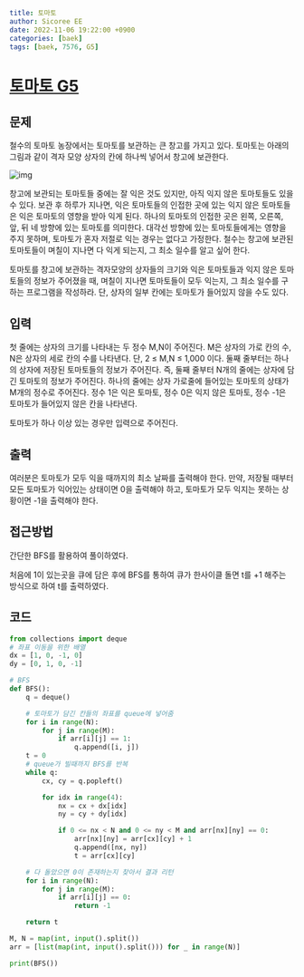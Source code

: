 ```yaml
title: 토마토
author: Sicoree EE
date: 2022-11-06 19:22:00 +0900
categories: [baek]
tags: [baek, 7576, G5]
```

# [토마토 G5](https://www.acmicpc.net/problem/7576)

## 문제

철수의 토마토 농장에서는 토마토를 보관하는 큰 창고를 가지고 있다. 토마토는 아래의 그림과 같이 격자 모양 상자의 칸에 하나씩 넣어서 창고에 보관한다. 

![img](https://upload.acmicpc.net/de29c64f-dee7-4fe0-afa9-afd6fc4aad3a/-/preview/)

창고에 보관되는 토마토들 중에는 잘 익은 것도 있지만, 아직 익지 않은 토마토들도 있을 수 있다. 보관 후 하루가 지나면, 익은 토마토들의 인접한 곳에 있는 익지 않은 토마토들은 익은 토마토의 영향을 받아 익게 된다. 하나의 토마토의 인접한 곳은 왼쪽, 오른쪽, 앞, 뒤 네 방향에 있는 토마토를 의미한다. 대각선 방향에 있는 토마토들에게는 영향을 주지 못하며, 토마토가 혼자 저절로 익는 경우는 없다고 가정한다. 철수는 창고에 보관된 토마토들이 며칠이 지나면 다 익게 되는지, 그 최소 일수를 알고 싶어 한다.

토마토를 창고에 보관하는 격자모양의 상자들의 크기와 익은 토마토들과 익지 않은 토마토들의 정보가 주어졌을 때, 며칠이 지나면 토마토들이 모두 익는지, 그 최소 일수를 구하는 프로그램을 작성하라. 단, 상자의 일부 칸에는 토마토가 들어있지 않을 수도 있다.

## 입력

첫 줄에는 상자의 크기를 나타내는 두 정수 M,N이 주어진다. M은 상자의 가로 칸의 수, N은 상자의 세로 칸의 수를 나타낸다. 단, 2 ≤ M,N ≤ 1,000 이다. 둘째 줄부터는 하나의 상자에 저장된 토마토들의 정보가 주어진다. 즉, 둘째 줄부터 N개의 줄에는 상자에 담긴 토마토의 정보가 주어진다. 하나의 줄에는 상자 가로줄에 들어있는 토마토의 상태가 M개의 정수로 주어진다. 정수 1은 익은 토마토, 정수 0은 익지 않은 토마토, 정수 -1은 토마토가 들어있지 않은 칸을 나타낸다.

토마토가 하나 이상 있는 경우만 입력으로 주어진다.

## 출력

여러분은 토마토가 모두 익을 때까지의 최소 날짜를 출력해야 한다. 만약, 저장될 때부터 모든 토마토가 익어있는 상태이면 0을 출력해야 하고, 토마토가 모두 익지는 못하는 상황이면 -1을 출력해야 한다.

## 접근방법

간단한 BFS를 활용하여 풀이하였다.

처음에 1이 있는곳을 큐에 담은 후에 BFS를 통하여 큐가 한사이클 돌면 t를 +1 해주는 방식으로 하여 t를 출력하였다.

## 코드

```python
from collections import deque
# 좌표 이동을 위한 배열
dx = [1, 0, -1, 0]
dy = [0, 1, 0, -1]

# BFS
def BFS():
    q = deque()

    # 토마토가 담긴 칸들의 좌표를 queue에 넣어줌
    for i in range(N):
        for j in range(M):
            if arr[i][j] == 1:
                q.append([i, j])
    t = 0
    # queue가 빌때까지 BFS를 반복
    while q:
        cx, cy = q.popleft()

        for idx in range(4):
            nx = cx + dx[idx]
            ny = cy + dy[idx]

            if 0 <= nx < N and 0 <= ny < M and arr[nx][ny] == 0:
                arr[nx][ny] = arr[cx][cy] + 1
                q.append([nx, ny])
                t = arr[cx][cy]

    # 다 돌았으면 0이 존재하는지 찾아서 결과 리턴
    for i in range(N):
        for j in range(M):
            if arr[i][j] == 0:
                return -1

    return t

M, N = map(int, input().split())
arr = [list(map(int, input().split())) for _ in range(N)]

print(BFS())
```
